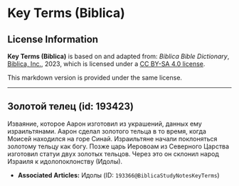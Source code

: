 # Key Terms (Biblica)

## License Information

**Key Terms (Biblica)** is based on and adapted from: _Biblica Bible Dictionary_, [Biblica, Inc.](https://www.biblica.com/), 2023, which is licensed under a [CC BY-SA 4.0 license](https://creativecommons.org/licenses/by-sa/4.0/legalcode.en).

This markdown version is provided under the same license.



--------------------------------

## Золотой телец (id: 193423)

Изваяние, которое Аарон изготовил из украшений, данных ему израильтянами. Аарон сделал золотого тельца в то время, когда Моисей находился на горе Синай. Израильтяне начали поклоняться золотому тельцу как богу. Позже царь Иеровоам из Северного Царства изготовил статуи двух золотых тельцов. Через это он склонил народ Израиля к идолопоклонству (Идолы).

* **Associated Articles:** Идолы (ID: `193366@BiblicaStudyNotesKeyTerms`)

